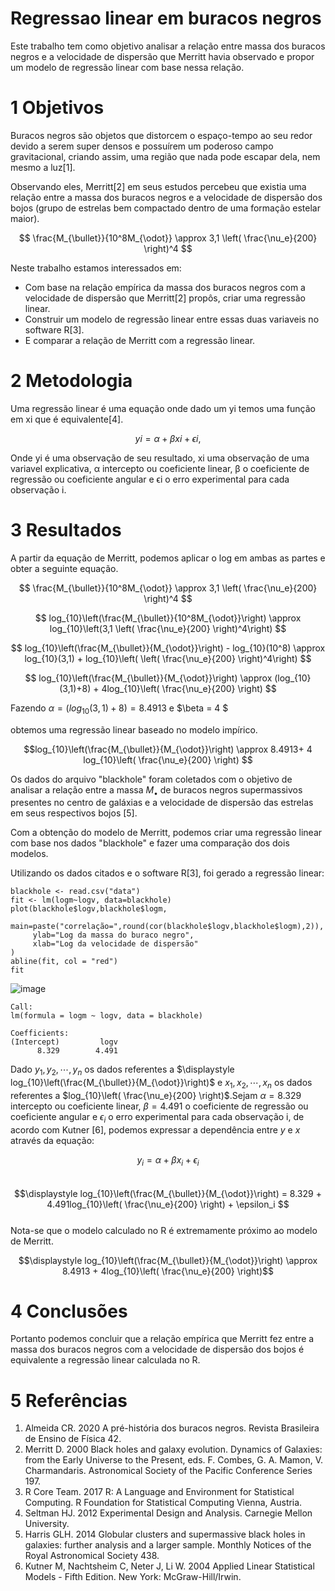 # Regressao linear em buracos negros

Este trabalho tem como objetivo analisar a relação entre massa dos buracos negros e a velocidade de dispersão que Merritt havia observado e propor um modelo de regressão linear com base nessa relação.




# 1 Objetivos

Buracos negros são objetos que distorcem o espaço-tempo ao seu redor devido a serem super
densos e possuírem um poderoso campo gravitacional, criando assim, uma região que nada pode
escapar dela, nem mesmo a luz[1].

Observando eles, Merritt[2] em seus estudos percebeu que existia uma relação entre a massa
dos buracos negros e a velocidade de dispersão dos bojos (grupo de estrelas bem compactado dentro de uma formação estelar maior).



$$ \frac{M_{\bullet}}{10^8M_{\odot}} \approx 3,1 \left(  \frac{\nu_e}{200} \right)^4 $$



Neste trabalho estamos interessados em:  
- Com base na relação empírica da massa dos buracos negros com a velocidade de dispersão que Merritt[2] propôs, criar uma regressão linear.  
- Construir um modelo de regressão linear entre essas duas variaveis no software R[3].  
- E comparar a relação de Merritt com a regressão linear.  

# 2 Metodologia

Uma regressão linear é uma equação onde dado um yi temos uma função em xi que é
equivalente[4].


$$
yi = α + βxi + ϵi,  
$$

Onde yi é uma observação de seu resultado, xi uma observação de uma variavel explicativa, α intercepto ou coeficiente linear, β o coeficiente de regressão ou coeficiente angular e ϵi o erro experimental para cada observação i.

# 3 Resultados
A partir da equação de Merritt, podemos aplicar o log em ambas as partes e obter a seguinte
equação.  

$$ \frac{M_{\bullet}}{10^8M_{\odot}} \approx 3,1 \left(  \frac{\nu_e}{200} \right)^4 $$

$$ log_{10}\left(\frac{M_{\bullet}}{10^8M_{\odot}}\right) \approx log_{10}\left(3,1 \left(  \frac{\nu_e}{200} \right)^4\right) $$ 

$$ log_{10}\left(\frac{M_{\bullet}}{M_{\odot}}\right) - log_{10}(10^8) \approx log_{10}(3,1) + log_{10}\left( \left(  \frac{\nu_e}{200} \right)^4\right)  $$

$$ log_{10}\left(\frac{M_{\bullet}}{M_{\odot}}\right) \approx (log_{10}(3,1)+8) + 4log_{10}\left(  \frac{\nu_e}{200} \right)  $$
 
Fazendo  $\alpha = (log_{10}(3,1)+8) = 8.4913$ e  $\beta = 4 $

obtemos uma regressão linear baseado no modelo impírico.  

$$log_{10}\left(\frac{M_{\bullet}}{M_{\odot}}\right) \approx 8.4913+ 4 log_{10}\left(  \frac{\nu_e}{200} \right) $$  

Os dados do arquivo "blackhole" foram coletados com o objetivo de analisar a relação entre a massa $M_{\bullet}$ de buracos negros supermassivos presentes no centro de galáxias e a velocidade de dispersão das estrelas em seus respectivos bojos [5].

Com a obtenção do modelo de Merritt, podemos criar uma regressão linear com base nos dados "blackhole" e fazer uma comparação dos dois modelos.

Utilizando os dados citados e o software R[3], foi gerado a regressão linear:
```{R}
blackhole <- read.csv("data")
fit <- lm(logm~logv, data=blackhole)
plot(blackhole$logv,blackhole$logm, 
     main=paste("correlação=",round(cor(blackhole$logv,blackhole$logm),2)),
     ylab="Log da massa do buraco negro",
     xlab="Log da velocidade de dispersão"
)
abline(fit, col = "red")
fit
```

<!--![image](https://user-images.githubusercontent.com/50224653/215665973-ead7a599-158b-4ac1-a35a-8ca622bad94e.png)!-->

![image](https://user-images.githubusercontent.com/50224653/215667532-e951fbcf-3951-4e8f-8aa7-abf2af01f734.png)



```{R}
Call:
lm(formula = logm ~ logv, data = blackhole)

Coefficients:
(Intercept)         logv  
      8.329        4.491  
```
Dado $y_1, y_2, \cdots, y_n$ os dados referentes a $\displaystyle log_{10}\left(\frac{M_{\bullet}}{M_{\odot}}\right)$ e $x_1, x_2, \cdots, x_n$ os dados referentes a $log_{10}\left(  \frac{\nu_e}{200} \right)$.Sejam $\alpha = 8.329$ intercepto ou coeficiente linear, $\beta = 4.491$ o coeficiente de regressão ou coeficiente angular e $\epsilon_i$ o erro experimental para cada observação i, de acordo com Kutner [6], podemos expressar a dependência entre $y$ e $x$ através da equação:

$$\displaystyle y_i = \alpha + \beta x_i + \epsilon_i  $$  
$$\displaystyle log_{10}\left(\frac{M_{\bullet}}{M_{\odot}}\right) = 8.329 + 4.491log_{10}\left(  \frac{\nu_e}{200} \right) + \epsilon_i  $$  
Nota-se que o modelo calculado no R é extremamente próximo ao modelo de Merritt.

$$\displaystyle log_{10}\left(\frac{M_{\bullet}}{M_{\odot}}\right) \approx 8.4913 + 4log_{10}\left(  \frac{\nu_e}{200} \right)$$  

# 4 Conclusões

Portanto podemos concluir que a relação empírica que Merritt fez entre a massa dos buracos negros com a velocidade de dispersão dos bojos é equivalente a regressão linear calculada no R.



# 5 Referências
1. Almeida CR. 2020 A pré-história dos buracos negros. Revista Brasileira de Ensino de Física 42.
2. Merritt D. 2000 Black holes and galaxy evolution. Dynamics of Galaxies: from the Early Universe
to the Present, eds. F. Combes, G. A. Mamon, V. Charmandaris. Astronomical Society of the Pacific
Conference Series 197.
3. R Core Team. 2017 R: A Language and Environment for Statistical Computing. R Foundation for
Statistical Computing Vienna, Austria.
4. Seltman HJ. 2012 Experimental Design and Analysis. Carnegie Mellon University.
5. Harris GLH. 2014 Globular clusters and supermassive black holes in galaxies: further analysis
and a larger sample. Monthly Notices of the Royal Astronomical Society 438.
6. Kutner M, Nachtsheim C, Neter J, Li W. 2004 Applied Linear Statistical Models - Fifth Edition.
New York: McGraw-Hill/Irwin.
